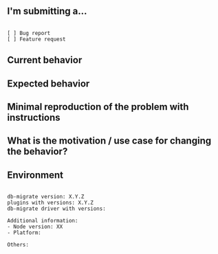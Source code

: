 ## I'm submitting a...
<!-- Check one of the following options with "x" -->
<pre><code>
[ ] Bug report  <!-- Please search GitHub for a similar issue or PR before submitting -->
[ ] Feature request
</code></pre>

## Current behavior
<!-- Describe how the issue manifests. -->


## Expected behavior
<!-- Describe what the desired behavior would be. -->


## Minimal reproduction of the problem with instructions

## What is the motivation / use case for changing the behavior?
<!-- Describe the motivation or the concrete use case. -->


## Environment

<pre><code>
db-migrate version: X.Y.Z
plugins with versions: X.Y.Z
db-migrate driver with versions: <!-- eg. mongodb vX.Y.Z -->

Additional information:
- Node version: XX  <!-- run `node --version` -->
- Platform:  <!-- Mac, Linux, Windows -->

Others:
<!-- Anything else relevant?  Operating system version, IDE, package manager, HTTP server, ... -->
</code></pre>
